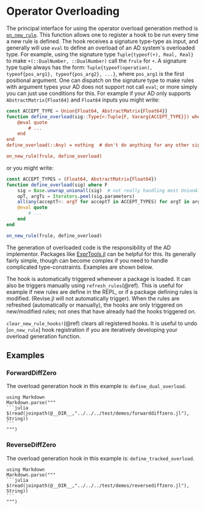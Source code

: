 # Operator Overloading

The principal interface for using the operator overload generation method is [`on_new_rule`](@ref).
This function allows one to register a hook to be run every time a new rule is defined.
The hook receives a signature type-type as input, and generally will use `eval` to define
an overload of an AD system's overloaded type.
For example, using the signature type `Tuple{typeof(+), Real, Real}` to make 
`+(::DualNumber, ::DualNumber)` call the `frule` for `+`.
A signature type tuple always has the form:
`Tuple{typeof(operation), typeof{pos_arg1}, typeof{pos_arg2}, ...}`, where `pos_arg1` is the
first positional argument.
One can dispatch on the signature type to make rules with argument types your AD does not support not call `eval`;
or more simply you can just use conditions for this.
For example if your AD only supports `AbstractMatrix{Float64}` and `Float64` inputs you might write:
```julia
const ACCEPT_TYPE = Union{Float64, AbstractMatrix{Float64}} 
function define_overload(sig::Type{<:Tuple{F, Vararg{ACCEPT_TYPE}}) where F
    @eval quote
        # ...
    end
end
define_overload(::Any) = nothing  # don't do anything for any other signature

on_new_rule(frule, define_overload)
```

or you might write:
```julia
const ACCEPT_TYPES = (Float64, AbstractMatrix{Float64})
function define_overload(sig) where F
    sig = Base.unwrap_unionall(sig)  # not really handling most UnionAll,
    opT, argTs = Iterators.peel(sig.parameters)
    all(any(acceptT<: argT for acceptT in ACCEPT_TYPES) for argT in argTs) || return
    @eval quote
        # ...
    end
end

on_new_rule(frule, define_overload)
```

The generation of overloaded code is the responsibility of the AD implementor.
Packages like [ExprTools.jl](https://github.com/invenia/ExprTools.jl) can be helpful for this.
Its generally fairly simple, though can become complex if you need to handle complicated type-constraints.
Examples are shown below.

The hook is automatically triggered whenever a package is loaded.
It can also be triggers manually using `refresh_rules`(@ref).
This is useful for example if new rules are define in the REPL, or if a package defining rules is modified.
(Revise.jl will not automatically trigger).
When the rules are refreshed (automatically or manually), the hooks are only triggered on new/modified rules; not ones that have already had the hooks triggered on.

`clear_new_rule_hooks!`(@ref) clears all registered hooks.
It is useful to undo [`on_new_rule`] hook registration if you are iteratively developing your overload generation function.

## Examples

### ForwardDiffZero
The overload generation hook in this example is: `define_dual_overload`.

````@eval
using Markdown
Markdown.parse("""
```julia
$(read(joinpath(@__DIR__,"../../../test/demos/forwarddiffzero.jl"), String))
```
""")
````

### ReverseDiffZero
The overload generation hook in this example is: `define_tracked_overload`.

````@eval
using Markdown
Markdown.parse("""
```julia
$(read(joinpath(@__DIR__,"../../../test/demos/reversediffzero.jl"), String))
```
""")
````
